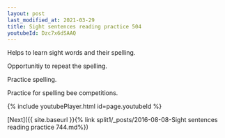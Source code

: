 ```yaml
---
layout: post
last_modified_at: 2021-03-29
title: Sight sentences reading practice 504
youtubeId: Dzc7x6dSAAQ
---
```

 
 
Helps to learn sight words and their spelling.

Opportunitiy to repeat the spelling. 

Practice spelling. 
 
Practice for spelling bee competitions. 
 
{% include youtubePlayer.html id=page.youtubeId %}
 
 

[Next]({{ site.baseurl }}{% link  split1/_posts/2016-08-08-Sight sentences reading practice 744.md%})
 
